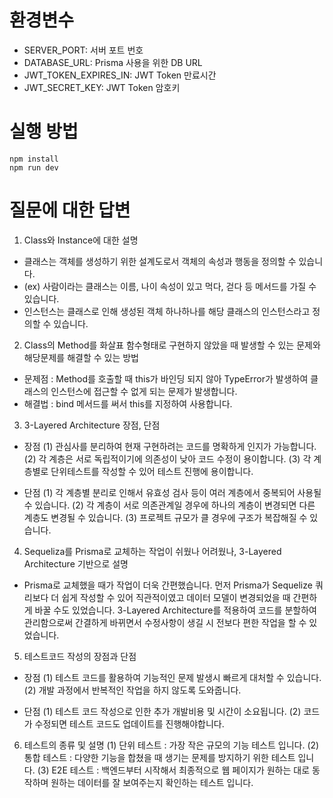 # 환경변수

- SERVER_PORT: 서버 포트 번호
- DATABASE_URL: Prisma 사용을 위한 DB URL
- JWT_TOKEN_EXPIRES_IN: JWT Token 만료시간
- JWT_SECRET_KEY: JWT Token 암호키

# 실행 방법

```
npm install
npm run dev
```

# 질문에 대한 답변

1. Class와 Instance에 대한 설명

- 클래스는 객체를 생성하기 위한 설계도로서 객체의 속성과 행동을 정의할 수 있습니다.  
- (ex) 사람이라는 클래스는 이름, 나이 속성이 있고 먹다, 걷다 등 메서드를 가질 수 있습니다.  
- 인스턴스는 클래스로 인해 생성된 객체 하나하나를 해당 클래스의 인스턴스라고 정의할 수 있습니다.  

2. Class의 Method를 화살표 함수형태로 구현하지 않았을 때 발생할 수 있는 문제와 해당문제를 해결할 수 있는 방법

- 문제점 : Method를 호출할 때 this가 바인딩 되지 않아 TypeError가 발생하여 클래스의 인스턴스에 접근할 수 없게 되는 문제가 발생합니다.
- 해결법 : bind 메서드를 써서 this를 지정하여 사용합니다.

3. 3-Layered Architecture 장점, 단점

- 장점
  (1) 관심사를 분리하여 현재 구현하려는 코드를 명확하게 인지가 가능합니다.
  (2) 각 계층은 서로 독립적이기에 의존성이 낮아 코드 수정이 용이합니다.
  (3) 각 계층별로 단위테스트를 작성할 수 있어 테스트 진행에 용이합니다.

- 단점
  (1) 각 계층별 분리로 인해서 유효성 검사 등이 여러 계층에서 중복되어 사용될 수 있습니다.
  (2) 각 계층이 서로 의존관계일 경우에 하나의 계층이 변경되면 다른 계층도 변경될 수 있습니다.
  (3) 프로젝트 규모가 클 경우에 구조가 복잡해질 수 있습니다.

4. Sequeliza를 Prisma로 교체하는 작업이 쉬웠나 어려웠나, 3-Layered Architecture 기반으로 설명

- Prisma로 교체했을 때가 작업이 더욱 간편했습니다. 먼저 Prisma가 Sequelize 쿼리보다 더 쉽게 작성할 수 있어 직관적이였고
  데이터 모델이 변경되었을 때 간편하게 바꿀 수도 있었습니다. 3-Layered Architecture를 적용하여 코드를 분할하여 관리함으로써 간결하게 바뀌면서
  수정사항이 생길 시 전보다 편한 작업을 할 수 있었습니다.

5. 테스트코드 작성의 장점과 단점

- 장점
  (1) 테스트 코드를 활용하여 기능적인 문제 발생시 빠르게 대처할 수 있습니다.
  (2) 개발 과정에서 반복적인 작업을 하지 않도록 도와줍니다.

- 단점
  (1) 테스트 코드 작성으로 인한 추가 개발비용 및 시간이 소요됩니다.
  (2) 코드가 수정되면 테스트 코드도 업데이트를 진행해야합니다.

6. 테스트의 종류 및 설명
   (1) 단위 테스트 : 가장 작은 규모의 기능 테스트 입니다.
   (2) 통합 테스트 : 다양한 기능을 합쳤을 때 생기는 문제를 방지하기 위한 테스트 입니다.
   (3) E2E 테스트 : 백엔드부터 시작해서 최종적으로 웹 페이지가 원하는 대로 동작하며 원하는 데이터를 잘 보여주는지 확인하는 테스트 입니다.
